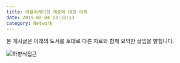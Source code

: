 ```yaml
---
title: 애플리케이션 계층에 대한 이해
date: 2019-02-04 13:10:13
category: Network
---
```


본 게시글은 아래의 도서를 토대로 다른 자료와 함께 요악한 글임을 밝힙니다.

![하향식접근](https://s3.ap-northeast-2.amazonaws.com/static.gracieuxyh.dev/network/book.jpg)

